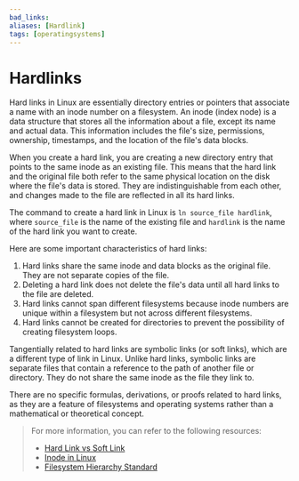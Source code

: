 ```yaml
---
bad_links: 
aliases: [Hardlink]
tags: [operatingsystems]
---
```

# Hardlinks

Hard links in Linux are essentially directory entries or pointers that associate a name with an inode number on a filesystem. An inode (index node) is a data structure that stores all the information about a file, except its name and actual data. This information includes the file's size, permissions, ownership, timestamps, and the location of the file's data blocks.

When you create a hard link, you are creating a new directory entry that points to the same inode as an existing file. This means that the hard link and the original file both refer to the same physical location on the disk where the file's data is stored. They are indistinguishable from each other, and changes made to the file are reflected in all its hard links.

The command to create a hard link in Linux is `ln source_file hardlink`, where `source_file` is the name of the existing file and `hardlink` is the name of the hard link you want to create.

Here are some important characteristics of hard links:

1. Hard links share the same inode and data blocks as the original file. They are not separate copies of the file.
2. Deleting a hard link does not delete the file's data until all hard links to the file are deleted.
3. Hard links cannot span different filesystems because inode numbers are unique within a filesystem but not across different filesystems.
4. Hard links cannot be created for directories to prevent the possibility of creating filesystem loops.

Tangentially related to hard links are symbolic links (or soft links), which are a different type of link in Linux. Unlike hard links, symbolic links are separate files that contain a reference to the path of another file or directory. They do not share the same inode as the file they link to.

There are no specific formulas, derivations, or proofs related to hard links, as they are a feature of filesystems and operating systems rather than a mathematical or theoretical concept.

> For more information, you can refer to the following resources:
> - [Hard Link vs Soft Link](https://www.google.com/search?q=Hard+Link+vs+Soft+Link)
> - [Inode in Linux](https://www.google.com/search?q=Inode+in+Linux)
> - [Filesystem Hierarchy Standard](https://www.google.com/search?q=Filesystem+Hierarchy+Standard)